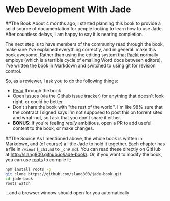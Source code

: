 Web Development With Jade
=================

##The Book
About 4 months ago, I started planning this book to provide a solid source of documentation for people looking to learn how to use Jade. After countless delays, I am happy to say it is nearing completion.

The next step is to have members of the community read through the book, make sure I've explained everything correctly, and in general: make this book awesome. Rather than using the editing system that [Packt](http://www.packtpub.com/) normally employs (which is a terrible cycle of emailing Word docs between editors), I've written the book in Markdown and switched to using git for revision control.

So, as a reviewer, I ask you to do the following things:
 - [Read](http://slang800.github.io/jade-book/) through the book
 - Open issues (via the Github issue tracker) for anything that doesn't look right, or could be better
 - Don't share the book with "the rest of the world". I'm like 98% sure that the contract I signed says I'm not supposed to post this on torrent sites and what-not, so I ask that you don't share it either.
 - **BONUS**: If you're feeling *really* ambitious, open a PR to add useful content to the book, or make changes.

##The Source
As I mentioned above, the whole book is written in Markdown, and (of course) a little Jade to hold it together. Each chapter has a file in `/views` (`_ch1.md` to `_ch9.md`). You can read these directly on GitHub at http://slang800.github.io/jade-book/. Or, if you want to modify the book, you can use [roots](http://roots.cx) to compile it:

```bash
npm install roots -g
git clone https://github.com/slang800/jade-book.git
cd jade-book
roots watch
```

...and a browser window should open for you automatically
